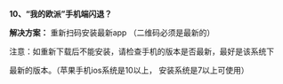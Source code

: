 <a name="bookmark9"></a>**10、“我的欧派”手机端闪退？**

**解决方案：**  重新扫码安装最新app  （二维码必须是最新的）

注意：如重新下载后不能安装，请检查手机的版本是否最新，最好是该系统下

最新的版本。（苹果手机ios系统是10以上， 安装系统是7以上可使用）

